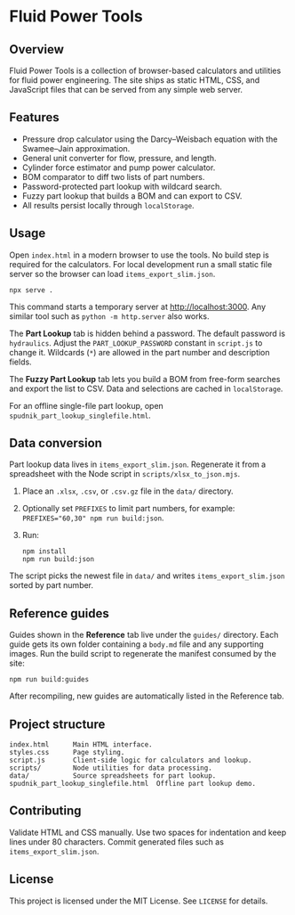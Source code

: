 # Fluid Power Tools

## Overview
Fluid Power Tools is a collection of browser-based calculators and utilities
for fluid power engineering. The site ships as static HTML, CSS, and
JavaScript files that can be served from any simple web server.

## Features
- Pressure drop calculator using the Darcy–Weisbach equation with the
  Swamee–Jain approximation.
- General unit converter for flow, pressure, and length.
- Cylinder force estimator and pump power calculator.
- BOM comparator to diff two lists of part numbers.
- Password-protected part lookup with wildcard search.
- Fuzzy part lookup that builds a BOM and can export to CSV.
- All results persist locally through `localStorage`.

## Usage
Open `index.html` in a modern browser to use the tools. No build step is
required for the calculators. For local development run a small static file
server so the browser can load `items_export_slim.json`.

```
npx serve .
```

This command starts a temporary server at <http://localhost:3000>. Any
similar tool such as `python -m http.server` also works.

The **Part Lookup** tab is hidden behind a password. The default password is
`hydraulics`. Adjust the `PART_LOOKUP_PASSWORD` constant in `script.js` to
change it. Wildcards (`*`) are allowed in the part number and description
fields.

The **Fuzzy Part Lookup** tab lets you build a BOM from free-form searches and
export the list to CSV. Data and selections are cached in `localStorage`.

For an offline single-file part lookup, open
`spudnik_part_lookup_singlefile.html`.

## Data conversion
Part lookup data lives in `items_export_slim.json`. Regenerate it from a
spreadsheet with the Node script in `scripts/xlsx_to_json.mjs`.

1. Place an `.xlsx`, `.csv`, or `.csv.gz` file in the `data/` directory.
2. Optionally set `PREFIXES` to limit part numbers, for example:
   `PREFIXES="60,30" npm run build:json`.
3. Run:

   ```
   npm install
   npm run build:json
   ```

The script picks the newest file in `data/` and writes `items_export_slim.json`
sorted by part number.

## Reference guides
Guides shown in the **Reference** tab live under the `guides/` directory. Each
guide gets its own folder containing a `body.md` file and any supporting
images. Run the build script to regenerate the manifest consumed by the site:

```
npm run build:guides
```

After recompiling, new guides are automatically listed in the Reference tab.

## Project structure
```
index.html      Main HTML interface.
styles.css      Page styling.
script.js       Client-side logic for calculators and lookup.
scripts/        Node utilities for data processing.
data/           Source spreadsheets for part lookup.
spudnik_part_lookup_singlefile.html  Offline part lookup demo.
```

## Contributing
Validate HTML and CSS manually. Use two spaces for indentation and keep lines
under 80 characters. Commit generated files such as `items_export_slim.json`.

## License
This project is licensed under the MIT License. See `LICENSE` for details.
